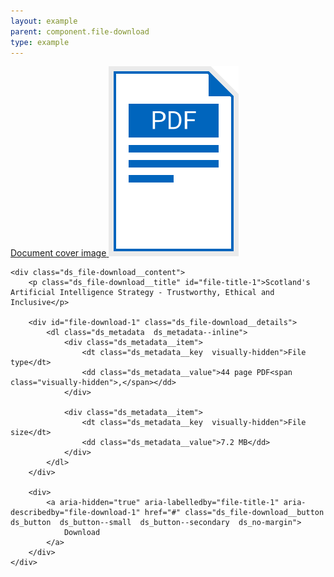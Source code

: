 ```yaml
---
layout: example
parent: component.file-download
type: example
---
```

<div class="ds_file-download">
    <div class="ds_file-download__thumbnail">
        <a class="ds_file-download__thumbnail-link" aria-hidden="true" tabindex="-1" href="#">
            <span class="visually-hidden">Document cover image</span>
            <img class="ds_file-download__thumbnail-image  ds_file-download__thumbnail-image--generic" src="/assets/images/documents/svg/pdf.svg" alt="">
        </a>
    </div>

    <div class="ds_file-download__content">
        <p class="ds_file-download__title" id="file-title-1">Scotland's Artificial Intelligence Strategy - Trustworthy, Ethical and Inclusive</p>

        <div id="file-download-1" class="ds_file-download__details">
            <dl class="ds_metadata  ds_metadata--inline">
                <div class="ds_metadata__item">
                    <dt class="ds_metadata__key  visually-hidden">File type</dt>
                    <dd class="ds_metadata__value">44 page PDF<span class="visually-hidden">,</span></dd>
                </div>

                <div class="ds_metadata__item">
                    <dt class="ds_metadata__key  visually-hidden">File size</dt>
                    <dd class="ds_metadata__value">7.2 MB</dd>
                </div>
            </dl>
        </div>

        <div>
            <a aria-hidden="true" aria-labelledby="file-title-1" aria-describedby="file-download-1" href="#" class="ds_file-download__button  ds_button  ds_button--small  ds_button--secondary  ds_no-margin">
                Download
            </a>
        </div>
    </div>
</div>
